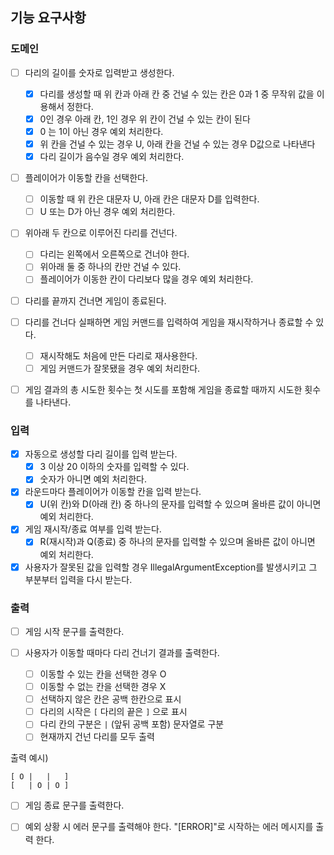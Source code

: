 ## 기능 요구사항

### 도메인

- [ ] 다리의 길이를 숫자로 입력받고 생성한다.
    - [x] 다리를 생성할 때 위 칸과 아래 칸 중 건널 수 있는 칸은 0과 1 중 무작위 값을 이용해서 정한다.
    - [x] 0인 경우 아래 칸, 1인 경우 위 칸이 건널 수 있는 칸이 된다
    - [x] 0 는 1이 아닌 경우 예외 처리한다.
    - [x] 위 칸을 건널 수 있는 경우 U, 아래 칸을 건널 수 있는 경우 D값으로 나타낸다
    - [x] 다리 길이가 음수일 경우 예외 처리한다.

- [ ] 플레이어가 이동할 칸을 선택한다.
    - [ ] 이동할 때 위 칸은 대문자 U, 아래 칸은 대문자 D를 입력한다.
    - [ ] U 또는 D가 아닌 경우 예외 처리한다.

- [ ] 위아래 두 칸으로 이루어진 다리를 건넌다.
    - [ ] 다리는 왼쪽에서 오른쪽으로 건너야 한다.
    - [ ] 위아래 둘 중 하나의 칸만 건널 수 있다.
    - [ ] 플레이어가 이동한 칸이 다리보다 많을 경우 예외 처리한다.

- [ ] 다리를 끝까지 건너면 게임이 종료된다.

- [ ] 다리를 건너다 실패하면 게임 커맨드를 입력하여 게임을 재시작하거나 종료할 수 있다.
    - [ ] 재시작해도 처음에 만든 다리로 재사용한다.
    - [ ] 게임 커맨드가 잘못됐을 경우 예외 처리한다.

- [ ] 게임 결과의 총 시도한 횟수는 첫 시도를 포함해 게임을 종료할 때까지 시도한 횟수를 나타낸다.

### 입력

- [x] 자동으로 생성할 다리 길이를 입력 받는다.
    - [x] 3 이상 20 이하의 숫자를 입력할 수 있다.
    - [x] 숫자가 아니면 예외 처리한다.

- [x] 라운드마다 플레이어가 이동할 칸을 입력 받는다.
    - [x] U(위 칸)와 D(아래 칸) 중 하나의 문자를 입력할 수 있으며 올바른 값이 아니면 예외 처리한다.

- [x] 게임 재시작/종료 여부를 입력 받는다.
    - [x] R(재시작)과 Q(종료) 중 하나의 문자를 입력할 수 있으며 올바른 값이 아니면 예외 처리한다.

- [x] 사용자가 잘못된 값을 입력할 경우 IllegalArgumentException를 발생시키고 그 부분부터 입력을 다시 받는다.

### 출력

- [ ] 게임 시작 문구를 출력한다.

- [ ] 사용자가 이동할 때마다 다리 건너기 결과를 출력한다.
    - [ ] 이동할 수 있는 칸을 선택한 경우 O
    - [ ] 이동할 수 없는 칸을 선택한 경우 X
    - [ ] 선택하지 않은 칸은 공백 한칸으로 표시
    - [ ] 다리의 시작은 `[` 다리의 끝은 `]` 으로 표시
    - [ ] 다리 칸의 구분은 `|` (앞뒤 공백 포함) 문자열로 구분
    - [ ] 현재까지 건넌 다리를 모두 출력

출력 예시)

```
[ O |   |   ]
[   | O | O ] 
 ```

- [ ] 게임 종료 문구를 출력한다.

- [ ] 예외 상황 시 에러 문구를 출력해야 한다.  "[ERROR]"로 시작하는 에러 메시지를 출력 한다.
